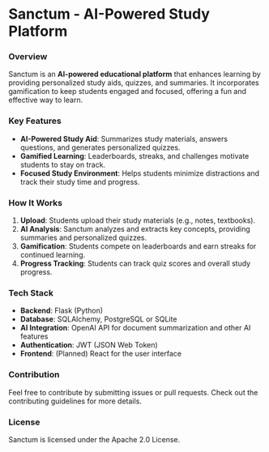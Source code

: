 # Sanctum - AI-Powered Study Platform

### Overview
Sanctum is an **AI-powered educational platform** that enhances learning by providing personalized study aids, quizzes, and summaries. It incorporates gamification to keep students engaged and focused, offering a fun and effective way to learn.

### Key Features
- **AI-Powered Study Aid**: Summarizes study materials, answers questions, and generates personalized quizzes.
- **Gamified Learning**: Leaderboards, streaks, and challenges motivate students to stay on track.
- **Focused Study Environment**: Helps students minimize distractions and track their study time and progress.

### How It Works
1. **Upload**: Students upload their study materials (e.g., notes, textbooks).
2. **AI Analysis**: Sanctum analyzes and extracts key concepts, providing summaries and personalized quizzes.
3. **Gamification**: Students compete on leaderboards and earn streaks for continued learning.
4. **Progress Tracking**: Students can track quiz scores and overall study progress.

### Tech Stack
- **Backend**: Flask (Python)
- **Database**: SQLAlchemy, PostgreSQL or SQLite
- **AI Integration**: OpenAI API for document summarization and other AI features
- **Authentication**: JWT (JSON Web Token)
- **Frontend**: (Planned) React for the user interface

### Contribution
Feel free to contribute by submitting issues or pull requests. Check out the contributing guidelines for more details.

### License
Sanctum is licensed under the Apache 2.0 License.
